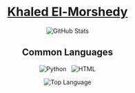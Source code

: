<a href="elmoiv.github.io">
<h1 align="center">
Khaled El-Morshedy
</h1>
</a>
<p align="center">
<img alt = "GitHub Stats" src="https://github-readme-stats.vercel.app/api?username=elmoiv&count_private=true&show_icons=true&icon_color=000000&hide_border=true&title_color=5391FE&text_color=555&theme=dark">
</p>
<h2 align="center">
Common Languages
 </h2>
<p align="center">
  <img alt = "Python" src="https://img.shields.io/badge/-Python-informational?style=for-the-badge&logo=Python&logoColor=white">&nbsp; &nbsp;<img alt = "HTML" src="https://img.shields.io/badge/-HTML-E15622?style=for-the-badge&logo=HTML5&logoColor=white">
</p>

<p align="center">
<img alt = "Top Language" src="https://github-readme-stats.vercel.app/api/top-langs/?username=elmoiv&layout=compact&hide=html,&hide_border=true&title_color=5391FE&text_color=555&theme=dark">
</p>
